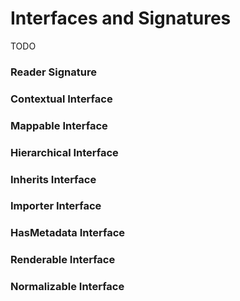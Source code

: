 Interfaces and Signatures
=========================

TODO

### Reader Signature

### Contextual Interface

### Mappable Interface

### Hierarchical Interface

### Inherits Interface

### Importer Interface

### HasMetadata Interface

### Renderable Interface

### Normalizable Interface
